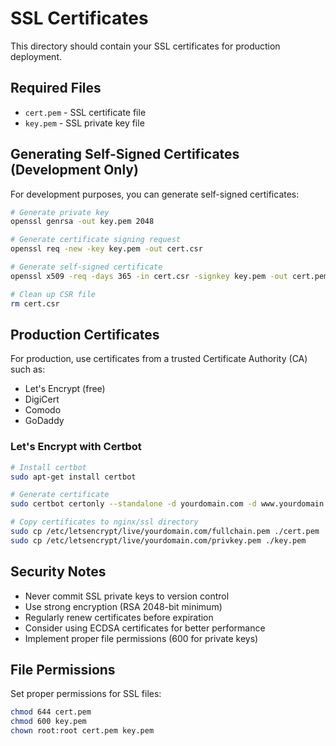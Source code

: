 # SSL Certificates

This directory should contain your SSL certificates for production deployment.

## Required Files

- `cert.pem` - SSL certificate file
- `key.pem` - SSL private key file

## Generating Self-Signed Certificates (Development Only)

For development purposes, you can generate self-signed certificates:

```bash
# Generate private key
openssl genrsa -out key.pem 2048

# Generate certificate signing request
openssl req -new -key key.pem -out cert.csr

# Generate self-signed certificate
openssl x509 -req -days 365 -in cert.csr -signkey key.pem -out cert.pem

# Clean up CSR file
rm cert.csr
```

## Production Certificates

For production, use certificates from a trusted Certificate Authority (CA) such as:

- Let's Encrypt (free)
- DigiCert
- Comodo
- GoDaddy

### Let's Encrypt with Certbot

```bash
# Install certbot
sudo apt-get install certbot

# Generate certificate
sudo certbot certonly --standalone -d yourdomain.com -d www.yourdomain.com -d cms.yourdomain.com -d api.yourdomain.com

# Copy certificates to nginx/ssl directory
sudo cp /etc/letsencrypt/live/yourdomain.com/fullchain.pem ./cert.pem
sudo cp /etc/letsencrypt/live/yourdomain.com/privkey.pem ./key.pem
```

## Security Notes

- Never commit SSL private keys to version control
- Use strong encryption (RSA 2048-bit minimum)
- Regularly renew certificates before expiration
- Consider using ECDSA certificates for better performance
- Implement proper file permissions (600 for private keys)

## File Permissions

Set proper permissions for SSL files:

```bash
chmod 644 cert.pem
chmod 600 key.pem
chown root:root cert.pem key.pem
```